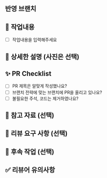 ## 반영 브랜치

<!-- ex) feat/login -> dev -->

## 📌 작업내용

- [ ] 작업내용을 입력해주세요

## 📸 상세한 설명 (사진은 선택)

<!-- +) 설명이 필요한 로직이나 구현한 의도 (핵심 코드 설명)-->
<!-- +) 스크린샷이 필요하면 스크린샷을 첨부해주세요 -->

## ✨ PR Checklist

- [ ] PR 제목은 알맞게 작성했나요?
- [ ] 브랜치 전략에 맞는 브랜치에 PR을 올리고 있나요?
- [ ] 불필요한 주석, 코드는 제거하였나요?

## 📗 참고 자료 (선택)

## 📢 리뷰 요구 사항 (선택)

## 🚩 후속 작업 (선택)

<!-- PR 후 코멘트로 받은 피드백에 대한 후속 작업 진행사항 -->

## ✅ 리뷰어 유의사항

<!-- 리뷰어들이 참고할 사항이 있다면 적어주세요 -->
